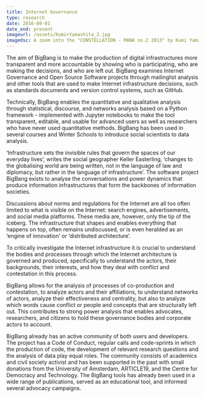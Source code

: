 ```yaml
---
title: Internet Governance
type: research
date: 2016-09-01
date_end: present
imageurl: /assets/Kumi+Yamashita_2.jpg
imagedsc: A zoom into the "CONSTELLATION - MANA no.2 2013" by Kumi Yamashita
---
```


The aim of BigBang is to make the production of digital infrastructures more transparent and more accountable by showing who is participating, who are making the decisions, and who are left out. BigBang examines Internet Governance and Open Source Software projects through mailinglist analysis and other tools that are used to make Internet infrastructure decisions, such as standards documents and version control systems, such as GitHub. 

Technically, BigBang enables the quantitative and qualitative analysis through statistical, discourse, and networks analysis based on a Python framework - implemented with Jupyter notebooks to make the tool transparent, editable, and usable for advanced users as well as researchers who have never used quantitative methods. BigBang has been used in several courses and Winter Schools to introduce social scientists to data analysis.

‘Infrastructure sets the invisible rules that govern the spaces of our everyday lives’, writes the social geographer Keller Easterling, ‘changes to the globalising world are being written, not in the language of law and diplomacy, but rather in the language of infrastructure’. The software project BigBang exists to analyse the conversations and power dynamics that produce information infrastructures that form the backbones of information societies.

Discussions about norms and regulations for the Internet are all too often limited to what is visible on the Internet: search engines, advertisements, and social media platforms. These media are, however, only the tip of the iceberg. The infrastructure that shapes and enables everything that happens on top, often remains undiscussed, or is even heralded as an ‘engine of innovation’ or ‘distributed architecture’.

To critically investigate the Internet infrastructure it is crucial to understand the bodies and processes through which the Internet architecture is governed and produced, specifically to understand the actors, their backgrounds, their interests, and how they deal with conflict and contestation in this process.

BigBang allows for the analysis of processes of co-production and contestation, to analyze actors and their affiliations, to understand networks of actors, analyze their effectiveness and centrality, but also to analyze which words cause conflict or people and concepts that are structurally left out. This contributes to strong power analysis that enables advocates, researchers, and citizens to hold these governance bodies and corporate actors to account.

BigBang already has an active community of both users and developers. The project has a Code of Conduct, regular calls and code-sprints in which the production of code, the development of relevant research questions and the analysis of data play equal roles. The community consists of academics and civil society activist and has been supported in the past with small donations from the University of Amsterdam, ARTICLE19, and the Centre for Democracy and Technology. The BigBang tools has already been used in a wide range of publications, served as an educational tool, and informed several advocacy campaigns. 


